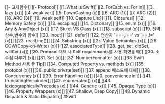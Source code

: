 [[- 고차함수]]
[[- Protocol]]
[[1. What is Swift]]
[[2. ForEach vs. For In]]
[[3. lazy (x)]]
[[4. weak var]]
[[5. DownCasting (x)]]
[[6. ARC  (1)]]
[[7. ARC (2)]]
[[8. ARC (3)]]
[[9. weak self]]
[[10. Capture List]]
[[11. Closures]]
[[12. Memory Safety (x)]]
[[13. escaping]]
[[14. Dictionary]]
[[15. enum (x)]]
[[16. Any & AnyObject (x)]]
[[17. Sturct VS Class (x)]]
[[18. subscript (x)]]
[[19. 전역상수,변수와 함수]]
[[20. inout]]
[[21. defer]]
[[22. 연산자 '===,!==' vs '==,!=' (x)]]
[[23. readLine()]]
[[24. Substring (x)]]
[[25. Value Semantics (x)]]
[[26. COW(Copy-on-Write) (x)]]
[[27. associatedType]]
[[28. get, set, didSet, willSet (x)]]
[[29. Protocol 채택 시 Self requirements를 사용 하였을 때]]
[[30. 소수점 다루기 (x)]]
[[31. Set (x)]]
[[32. NumberFormatter (x)]]
[[33. Swift Method 사용 꿀 Tip]]
[[34. Computed Property vs. methods (x)]]
[[35. protocol (x)]]
[[36. public private(set)]]
[[37. append 메소드에 대해]]
[[38. Concurrency (x)]]
[[39. Error Handling (x)]]
[[40. convenience init]]
[[41. truncatingRemainder]]
[[42. enumerated() (x)]]
[[43. lexicographicallyPrecedes (x)]]
[[44. Generic (x)]]
[[45. Opaque Type (x)]]
[[46. Property Wrappers (x)]]
[[47. Shallow, Deep Copy]]
[[48. Dynamic Dispatch & Static Dispatch]]
#Swift 

